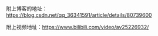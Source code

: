 附上博客的地址：https://blog.csdn.net/qq_36341591/article/details/80739600

附上视频地址：https://www.bilibili.com/video/av25226932/
